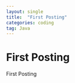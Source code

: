 ```yaml
---
layout: single                    
title:  "First Posting"    
categories: coding          
tag: Java
---
```



# First Posting



First Posting